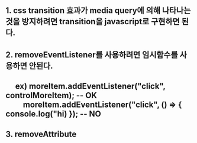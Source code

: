 ## 1. css transition 효과가 media query에 의해 나타나는 것을 방지하려면 transition을 javascript로 구현하면 된다.

## 2. removeEventListener를 사용하려면 임시함수를 사용하면 안된다.

<h2>&emsp; ex) moreItem.addEventListener("click", controlMoreItem); -- OK<br/>
&emsp;&emsp;   moreItem.addEventListener("click", () => { console.log("hi) }); -- NO</h2>

## 3. removeAttribute
